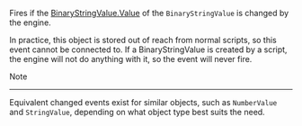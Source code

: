 Fires if the [BinaryStringValue.Value](https://developer.roblox.com/search#stq=Value) of the `BinaryStringValue` is changed by the engine.

In practice, this object is stored out of reach from normal scripts, so this event cannot be connected to. If a BinaryStringValue is created by a script, the engine will not do anything with it, so the event will never fire.

Note

----------

Equivalent changed events exist for similar objects, such as `NumberValue` and `StringValue`, depending on what object type best suits the need.